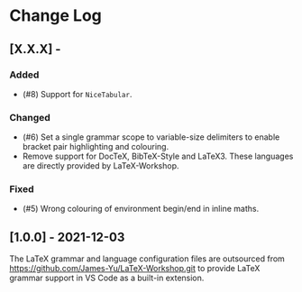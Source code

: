 # Change Log

## [X.X.X] -

### Added

- (#8) Support for `NiceTabular`.

### Changed

- (#6) Set a single grammar scope to variable-size delimiters to enable bracket pair highlighting and colouring.
- Remove support for DocTeX, BibTeX-Style and LaTeX3. These languages are directly provided by LaTeX-Workshop.

### Fixed

- (#5) Wrong colouring of environment begin/end in inline maths.

## [1.0.0] - 2021-12-03

The LaTeX grammar and language configuration files are outsourced from https://github.com/James-Yu/LaTeX-Workshop.git to provide LaTeX grammar support in VS Code as a built-in extension.
